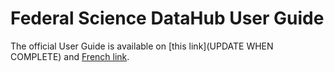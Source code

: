 # Federal Science DataHub User Guide

The official User Guide is available on [this link](UPDATE WHEN COMPLETE) and 
[French link](UPDATE).
